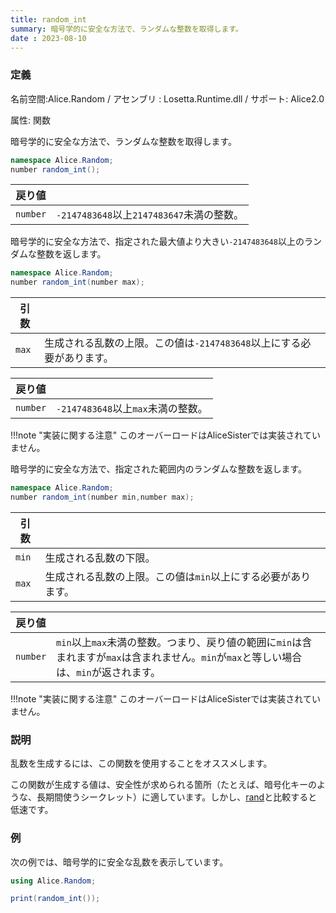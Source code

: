 ```yaml
---
title: random_int
summary: 暗号学的に安全な方法で、ランダムな整数を取得します。
date : 2023-08-10
---
```

### 定義
名前空間:Alice.Random / アセンブリ : Losetta.Runtime.dll / サポート: Alice2.0

属性: 関数

暗号学的に安全な方法で、ランダムな整数を取得します。

```cs title="AliceScript"
namespace Alice.Random;
number random_int();
```

|戻り値| |
|-|-|
|`number`|`-2147483648`以上`2147483647`未満の整数。|

暗号学的に安全な方法で、指定された最大値より大きい`-2147483648`以上のランダムな整数を返します。

```cs title="AliceScript"
namespace Alice.Random;
number random_int(number max);
```

|引数| |
|-|-|
|`max`|生成される乱数の上限。この値は`-2147483648`以上にする必要があります。|

|戻り値| |
|-|-|
|`number`|`-2147483648`以上`max`未満の整数。|

!!!note "実装に関する注意"
    このオーバーロードはAliceSisterでは実装されていません。

暗号学的に安全な方法で、指定された範囲内のランダムな整数を返します。

```cs title="AliceScript"
namespace Alice.Random;
number random_int(number min,number max);
```

|引数| |
|-|-|
|`min`|生成される乱数の下限。|
|`max`|生成される乱数の上限。この値は`min`以上にする必要があります。|

|戻り値| |
|-|-|
|`number`|`min`以上`max`未満の整数。つまり、戻り値の範囲に`min`は含まれますが`max`は含まれません。`min`が`max`と等しい場合は、`min`が返されます。|

!!!note "実装に関する注意"
    このオーバーロードはAliceSisterでは実装されていません。

### 説明
乱数を生成するには、この関数を使用することをオススメします。

この関数が生成する値は、安全性が求められる箇所（たとえば、暗号化キーのような、長期間使うシークレット）に適しています。しかし、[rand](./rand.md)と比較すると低速です。

### 例
次の例では、暗号学的に安全な乱数を表示しています。

```cs title="AliceScript"
using Alice.Random;

print(random_int());
```